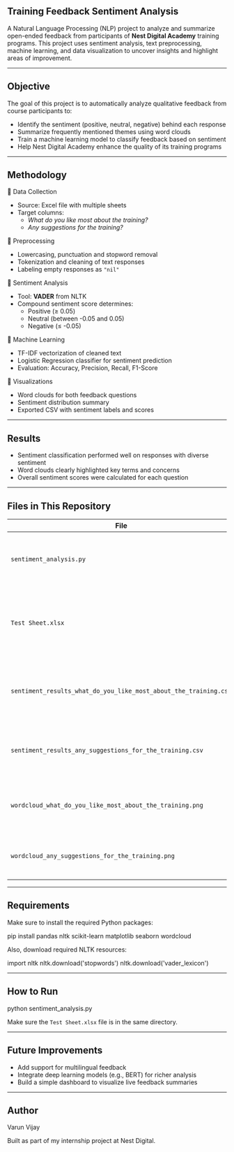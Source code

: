 ## Training Feedback Sentiment Analysis

A Natural Language Processing (NLP) project to analyze and summarize open-ended feedback from participants of **Nest Digital Academy** training programs. This project uses sentiment analysis, text preprocessing, machine learning, and data visualization to uncover insights and highlight areas of improvement.

---

## Objective

The goal of this project is to automatically analyze qualitative feedback from course participants to:
- Identify the sentiment (positive, neutral, negative) behind each response
- Summarize frequently mentioned themes using word clouds
- Train a machine learning model to classify feedback based on sentiment
- Help Nest Digital Academy enhance the quality of its training programs

---

## Methodology

🔹 Data Collection
- Source: Excel file with multiple sheets
- Target columns:
  - *What do you like most about the training?*
  - *Any suggestions for the training?*

🔹 Preprocessing
- Lowercasing, punctuation and stopword removal
- Tokenization and cleaning of text responses
- Labeling empty responses as `"nil"`

🔹 Sentiment Analysis
- Tool: **VADER** from NLTK
- Compound sentiment score determines:
  - Positive (≥ 0.05)
  - Neutral (between -0.05 and 0.05)
  - Negative (≤ -0.05)

🔹 Machine Learning
- TF-IDF vectorization of cleaned text
- Logistic Regression classifier for sentiment prediction
- Evaluation: Accuracy, Precision, Recall, F1-Score

🔹 Visualizations
- Word clouds for both feedback questions
- Sentiment distribution summary
- Exported CSV with sentiment labels and scores

---

## Results

- Sentiment classification performed well on responses with diverse sentiment
- Word clouds clearly highlighted key terms and concerns
- Overall sentiment scores were calculated for each question

---

## Files in This Repository

| File                                                       | Description                                                             |
|------------------------------------------------------------|-------------------------------------------------------------------------|
| `sentiment_analysis.py`                                    | Main Python script for data processing, analysis, and visualization     |
| `Test Sheet.xlsx`                                          | Sample Excel file with feedback data (not uploaded here for privacy)    |
| `sentiment_results_what_do_you_like_most_about_the_training.csv` | Output CSV with cleaned text and sentiment labels for positive feedback |
| `sentiment_results_any_suggestions_for_the_training.csv`   | Output CSV with cleaned text and sentiment labels for suggestions       |
| `wordcloud_what_do_you_like_most_about_the_training.png`   | Word cloud generated from "What do you like most" feedback              |
| `wordcloud_any_suggestions_for_the_training.png`           | Word cloud generated from "Any suggestions" feedback                    |

---

## Requirements

Make sure to install the required Python packages:

pip install pandas nltk scikit-learn matplotlib seaborn wordcloud

Also, download required NLTK resources:

import nltk
nltk.download('stopwords')
nltk.download('vader_lexicon')

---

## How to Run

python sentiment_analysis.py

Make sure the `Test Sheet.xlsx` file is in the same directory.

---

## Future Improvements

- Add support for multilingual feedback
- Integrate deep learning models (e.g., BERT) for richer analysis
- Build a simple dashboard to visualize live feedback summaries

---

## Author

Varun Vijay

Built as part of my internship project at Nest Digital.
